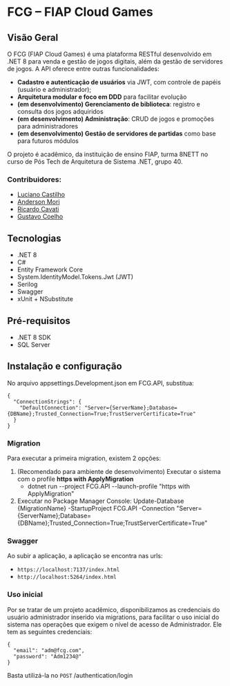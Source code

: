 # FCG – FIAP Cloud Games

## Visão Geral  

O FCG (FIAP Cloud Games) é uma plataforma RESTful desenvolvido em .NET 8 para venda e gestão de jogos digitais, além da gestão de servidores de jogos. A API oferece entre outras funcionalidades:

- **Cadastro e autenticação de usuários** via JWT, com controle de papéis (usuário e administrador);
- **Arquitetura modular e foco em DDD** para facilitar evolução  
- **(em desenvolvimento) Gerenciamento de biblioteca**: registro e consulta dos jogos adquiridos  
- **(em desenvolvimento) Administração**: CRUD de jogos e promoções para administradores  
- **(em desenvolvimento) Gestão de servidores de partidas** como base para futuros módulos  

O projeto é acadêmico, da instituição de ensino FIAP, turma 8NETT no curso de Pós Tech de Arquitetura de Sistema .NET, grupo 40.

### Contribuidores:
- [Luciano Castilho](https://github.com/lcastilho)
- [Anderson Mori](https://github.com/AndersonMori)
- [Ricardo Cavati](https://github.com/RicardoKromerCavati)
- [Gustavo Coelho](https://github.com/GustavoCoelho1705)

## Tecnologias  
- .NET 8
- C#
- Entity Framework Core
- System.IdentityModel.Tokens.Jwt (JWT)
- Serilog
- Swagger
- xUnit + NSubstitute

## Pré-requisitos  
- .NET 8 SDK
- SQL Server

## Instalação e configuração  
No arquivo appsettings.Development.json em FCG.API, substitua:
```
{
  "ConnectionStrings": {
    "DefaultConnection": "Server={ServerName};Database={DBName};Trusted_Connection=True;TrustServerCertificate=True"
  }
}
```

### Migration
Para executar a primeira migration, existem 2 opções:
1. (Recomendado para ambiente de desenvolvimento) Executar o sistema com o profile **https with ApplyMigration**
    - dotnet run --project FCG.API --launch-profile "https with ApplyMigration"
2. Executar no Package Manager Console: Update-Database {MigrationName} -StartupProject FCG.API -Connection "Server={ServerName};Database={DBName};Trusted_Connection=True;TrustServerCertificate=True"

### Swagger
Ao subir a aplicação, a aplicação se encontra nas urls:
- `https://localhost:7137/index.html`
- `http://localhost:5264/index.html`

### Uso inicial
Por se tratar de um projeto acadêmico, disponibilizamos as credenciais do usuário administrador inserido via migrations, para facilitar o uso inicial do sistema nas operações que exigem o nível de acesso de Administrador. Ele tem as seguintes credenciais:

```
{
  "email": "adm@fcg.com",
  "password": "Adm1234@"
}
```

Basta utilizá-la no `POST` /authentication/login
